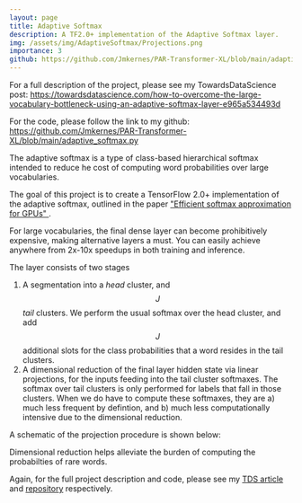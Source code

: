 ```yaml
---
layout: page
title: Adaptive Softmax
description: A TF2.0+ implementation of the Adaptive Softmax layer.
img: /assets/img/AdaptiveSoftmax/Projections.png
importance: 3
github: https://github.com/Jmkernes/PAR-Transformer-XL/blob/main/adaptive_softmax.py
---
```

For a full description of the project, please see my TowardsDataScience post: <a href="https://towardsdatascience.com/how-to-overcome-the-large-vocabulary-bottleneck-using-an-adaptive-softmax-layer-e965a534493d">https://towardsdatascience.com/how-to-overcome-the-large-vocabulary-bottleneck-using-an-adaptive-softmax-layer-e965a534493d</a>

For the code, please follow the link to my github: <a href="https://github.com/Jmkernes/PAR-Transformer-XL/blob/main/adaptive_softmax.py"> https://github.com/Jmkernes/PAR-Transformer-XL/blob/main/adaptive_softmax.py</a>


<div class="row justify-content-sm-center">
    <div class="col-sm-8 mt-3 mt-md-0">
        <img class="img-fluid rounded z-depth-1" src="{{ '/assets/img/AdaptiveSoftmax/HiddenToClusters.png' | relative_url }}" alt="" title="example image"/>
    </div>
</div>
<div class="caption">
    The adaptive softmax is a type of class-based hierarchical softmax intended to reduce he cost of computing word probabilities over large vocabularies.
</div>

The goal of this project is to create a TensorFlow 2.0+ implementation of the adaptive softmax, outlined in the paper <a href="https://arxiv.org/abs/1609.04309">"Efficient softmax approximation for GPUs" </a>.

For large vocabularies, the final dense layer can become prohibitively expensive, making alternative layers a must. You can easily achieve anywhere from 2x-10x speedups in both training and inference.

The layer consists of two stages
1. A segmentation into a *head* cluster, and $$J$$ *tail* clusters. We perform the usual softmax over the head cluster, and add $$J$$ additional slots for the class probabilities that a word resides in the tail clusters.
2. A dimensional reduction of the final layer hidden state via linear projections, for the inputs feeding into the tail cluster softmaxes. The softmax over tail clusters is only performed for labels that fall in those clusters. When we do have to compute these softmaxes, they are a) much less frequent by defintion, and b) much less computationally intensive due to the dimensional reduction.

A schematic of the projection procedure is shown below:

<div class="row justify-content-sm-center">
    <div class="col-sm-8 mt-3 mt-md-0">
        <img class="img-fluid rounded z-depth-1" src="{{ '/assets/img/AdaptiveSoftmax/Projections.png' | relative_url }}" alt="" title="example image"/>
    </div>
</div>
<div class="caption">
    Dimensional reduction helps alleviate the burden of computing the probabilties of rare words.
</div>

Again, for the full project description and code, please see my <a href="https://towardsdatascience.com/how-to-overcome-the-large-vocabulary-bottleneck-using-an-adaptive-softmax-layer-e965a534493d">TDS article</a> and <a href="https://github.com/Jmkernes/PAR-Transformer-XL/blob/main/adaptive_softmax.py">repository</a> respectively.
